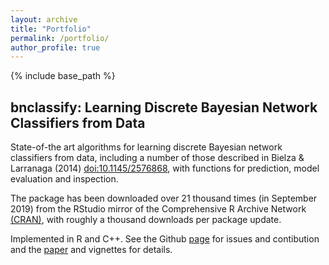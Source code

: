 ```yaml
---
layout: archive
title: "Portfolio"
permalink: /portfolio/
author_profile: true
---
```


{% include base_path %}


## bnclassify: Learning Discrete Bayesian Network Classifiers from Data

State-of-the art algorithms for learning discrete Bayesian network classifiers from data, including a number of those described in Bielza & Larranaga (2014) <doi:10.1145/2576868>, with functions for prediction, model evaluation and inspection.

The package has been downloaded over 21 thousand times (in September 2019) from the RStudio mirror of the Comprehensive R Archive Network [(CRAN)](https://cran.r-project.org/web/packages/bnclassify/index.html), with roughly a thousand downloads per package update.

Implemented in R and C++. See the Github [page](https://github.com/bmihaljevic/bnclassify) for issues and contibution and the [paper](https://journal.r-project.org/archive/2018/RJ-2018-073/index.html) and vignettes for details.

